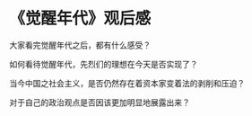 # 《觉醒年代》观后感



大家看完觉醒年代之后，都有什么感受？

如何看待觉醒年代，先烈们的理想在今天是否实现了？

当今中国之社会主义，是否仍然存在着资本家变着法的剥削和压迫？

对于自己的政治观点是否因该更加明显地展露出来？

